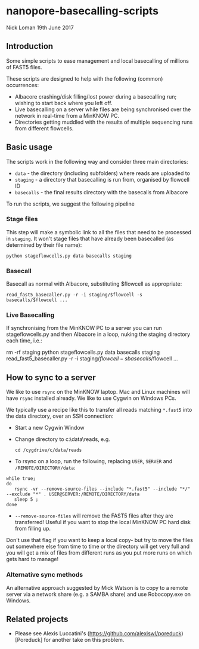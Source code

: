 # nanopore-basecalling-scripts

Nick Loman
19th June 2017

## Introduction

Some simple scripts to ease management and local basecalling of millions of FAST5 files.

These scripts are designed to help with the following (common) occurrences:

  * Albacore crashing/disk filling/lost power during a basecalling run; wishing to start back where you left off.
  * Live basecalling on a server while files are being synchronised over the network in real-time from a MinKNOW PC.
  * Directories getting muddled with the results of multiple sequencing runs from different flowcells.

## Basic usage

The scripts work in the following way and consider three main directories:

  * ``data`` - the directory (including subfolders) where reads are uploaded to
  * ``staging`` - a directory that basecalling is run from, organised by flowcell ID
  * ``basecalls`` - the final results directory with the basecalls from Albacore

To run the scripts, we suggest the following pipeline

### Stage files

This step will make a symbolic link to all the files that need to be processed in ``staging``. It won't stage files that have already been basecalled (as determined by their file name):

  ``python stageflowcells.py data basecalls staging``

### Basecall

Basecall as normal with Albacore, substituting $flowcell as appropriate:

  ``read_fast5_basecaller.py -r -i staging/$flowcell -s basecalls/$flowcell ...``

### Live Basecalling

If synchronising from the MinKNOW PC to a server you can run stageflowcells.py and then Albacore in a loop, nuking the staging directory each time, i.e.:

   rm -rf staging
   python stageflowcells.py data basecalls staging
   read_fast5_basecaller.py -r -i staging/$flowcell -s basecalls/$flowcell ...

## How to sync to a server

We like to use ``rsync`` on the MinKNOW laptop. Mac and Linux machines will have ``rsync`` installed already. We like to use Cygwin on Windows PCs.

We typically use a recipe like this to transfer all reads matching ``*.fast5`` into the data directory, over an SSH connection:

   - Start a new Cygwin Window

   - Change directory to c:\data\reads, e.g.

     ``cd /cygdrive/c/data/reads``

   - To rsync on a loop, run the following, replacing ``USER``, ``SERVER`` and ``/REMOTE/DIRECTORY/data``:

    while true;
    do
       rsync -vr --remove-source-files --include "*.fast5" --include "*/" --exclude "*" . USER@SERVER:/REMOTE/DIRECTORY/data
       sleep 5 ;
    done

   - ``--remove-source-files`` will remove the FAST5 files after they are transferred! Useful if you want to stop the local MinKNOW PC hard disk from filling up.

Don't use that flag if you want to keep a local copy- but try to move the files out somewhere else from time to time or the directory will get very full and you will get a mix of files from different runs as you put more runs on which gets hard to manage!

### Alternative sync methods

An alternative approach suggested by Mick Watson is to copy to a remote server via a network share (e.g. a SAMBA share) and use Robocopy.exe on Windows.

## Related projects

   * Please see Alexis Luccatini's (https://github.com/alexiswl/poreduck)[Poreduck] for another take on this problem.



